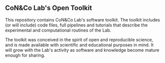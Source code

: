 ## CoN&Co Lab's Open Toolkit ##

This repository contains CoN&Co Lab's software toolkit. The toolkit includes (or will include) code files, full pipelines and tutorials that describe the experimental and computational routines of the Lab. 

The toolkit was conceived in the spirit of open and reproducible science, and is made available with scientific and educational purposes in mind. It will grow with the Lab's activity as software and knowledge become mature enough for sharing. 

